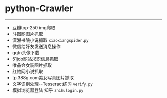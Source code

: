 # python-Crawler
--------------------
- 豆瓣top-250 img爬取
- 斗图网图片抓取
- 潇湘书院小说抓取  `xiaoxiangspider.py`
- 微信给好友发送消息操作
- qqtn头像下载
- 51job网站求职信息抓取
- 唯品会女装图片抓取
- 红袖网小说抓取
- tp.388g.com美女写真图片抓取
- 文字识别处理--Tesseract练习 `verify.py`
- 模拟浏览器登陆 知乎 `zhihulogin.py`
